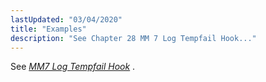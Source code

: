 ```yaml
---
lastUpdated: "03/04/2020"
title: "Examples"
description: "See Chapter 28 MM 7 Log Tempfail Hook..."
---
```


See [*MM7 Log Tempfail Hook*](/momentum/mobile/mobile-developer-guide/mm-7-log-tempfail-hook) .